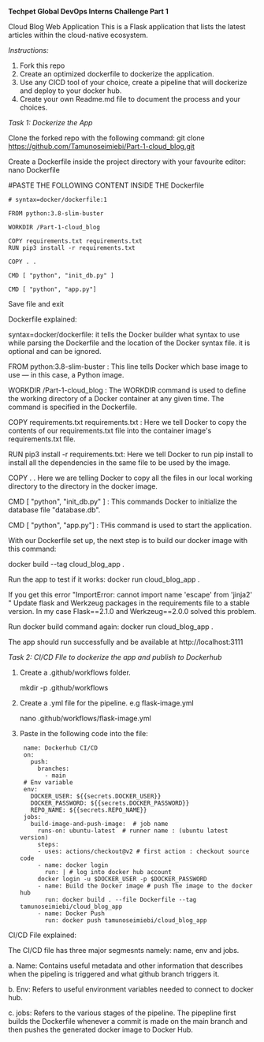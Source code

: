 **Techpet Global DevOps Interns Challenge Part 1**

Cloud Blog Web Application
This is a Flask application that lists the latest articles within the cloud-native ecosystem.

*Instructions:*

1. Fork this repo
2. Create an optimized dockerfile to dockerize the application.
3. Use any CICD tool of your choice, create a pipeline that will dockerize and deploy to your docker hub.
4. Create your own Readme.md file to document the process and your choices.



*Task 1: Dockerize the App*

Clone the forked repo with the following command:
 git clone https://github.com/Tamunoseimiebi/Part-1-cloud_blog.git
	
Create a Dockerfile inside the project directory with your favourite editor:
 nano Dockerfile
		
#PASTE THE FOLLOWING CONTENT INSIDE THE Dockerfile	

	# syntax=docker/dockerfile:1

	FROM python:3.8-slim-buster

	WORKDIR /Part-1-cloud_blog

	COPY requirements.txt requirements.txt
	RUN pip3 install -r requirements.txt

	COPY . .

	CMD [ "python", "init_db.py" ]

	CMD [ "python", "app.py"]
	
	
Save file and exit

Dockerfile explained:

syntax=docker/dockerfile: it tells the Docker builder what syntax to use while parsing the Dockerfile and the location of the Docker syntax file. it is optional and can be ignored.

FROM python:3.8-slim-buster : This line tells Docker which base image to use — in this case, a Python image. 

WORKDIR /Part-1-cloud_blog : The WORKDIR command is used to define the working directory of a Docker container at any given time. The command is specified in the Dockerfile.

COPY requirements.txt requirements.txt : Here we tell Docker to copy the contents of our requirements.txt file into the container image's requirements.txt file. 

RUN pip3 install -r requirements.txt: Here we tell Docker to run pip install to install all the dependencies in the same file to be used by the image.

COPY . .   Here we are telling Docker to copy all the  files in our local working directory to the directory in the docker image.

CMD [ "python", "init_db.py" ] : This commands Docker to initialize the database file "database.db".

CMD [ "python", "app.py"] : THis command is used to start the application.


With our Dockerfile set up, the next step is to build our docker image with this command:

 docker build --tag cloud_blog_app .

Run the app to test if it works:
 docker run cloud_blog_app .

If you get this error "ImportError: cannot import name 'escape' from 'jinja2' " Update flask and Werkzeug packages in the requirements file to a stable version. In my case  Flask==2.1.0 and Werkzeug==2.0.0 solved this problem.

Run docker build command again:  docker run cloud_blog_app .

The app should run successfully and be available at http://localhost:3111


*Task 2: CI/CD FIle to dockerize the app and publish to Dockerhub*

1.  Create a .github/workflows folder.

	mkdir -p .github/workflows
	
2. Create a .yml file for the pipeline. e.g flask-image.yml

	nano .github/workflows/flask-image.yml

3. Paste in the following code into the file:


		name: Dockerhub CI/CD
		on:
		  push:
		    branches:
		      - main
		# Env variable
		env:
		  DOCKER_USER: ${{secrets.DOCKER_USER}}
		  DOCKER_PASSWORD: ${{secrets.DOCKER_PASSWORD}}
		  REPO_NAME: ${{secrets.REPO_NAME}}
		jobs:
		  build-image-and-push-image:  # job name
		    runs-on: ubuntu-latest  # runner name : (ubuntu latest version) 
		    steps:
		    - uses: actions/checkout@v2 # first action : checkout source code
		    - name: docker login
		      run: | # log into docker hub account
			docker login -u $DOCKER_USER -p $DOCKER_PASSWORD  
		    - name: Build the Docker image # push The image to the docker hub
		      run: docker build . --file Dockerfile --tag tamunoseimiebi/cloud_blog_app
		    - name: Docker Push
		      run: docker push tamunoseimiebi/cloud_blog_app


CI/CD File explained:

The CI/CD file has three major segmesnts namely: name, env and jobs.

a. Name: Contains useful metadata and other information that describes when the pipeling is triggered and what github branch triggers it.

b. Env: Refers to useful environment variables needed to connect to docker hub.

c. jobs: Refers to the various stages of the pipeline. The pipepline first builds the Dockerfile whenever a commit is made on the main branch and then pushes the generated docker image to Docker Hub.


